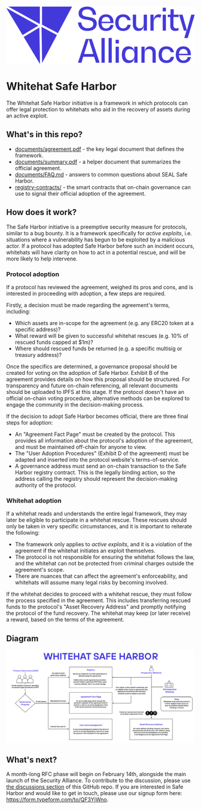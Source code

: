 <p align="center">
  <img src="assets/Security-Alliance-Logo-Blue.svg" alt="SEAL"/>
</p>

# Whitehat Safe Harbor

The Whitehat Safe Harbor initiative is a framework in which protocols can offer legal protection to whitehats who aid in the recovery of assets during an active exploit.

## What's in this repo?

- [documents/agreement.pdf](documents/agreement.pdf) - the key legal document that defines the framework. 
- [documents/summary.pdf](documents/summary.pdf) - a helper document that summarizes the official agreement.
- [documents/FAQ.md](documents/FAQ.md) - answers to common questions about SEAL Safe Harbor. 
- [registry-contracts/](registry-contracts/) - the smart contracts that on-chain governance can use to signal their official adoption of the agreement. 

## How does it work?

The Safe Harbor initiative is a preemptive security measure for protocols, similar to a bug bounty. It is a framework specifically for *active exploits*, i.e. situations where a vulnerability has begun to be exploited by a malicious actor. If a protocol has adopted Safe Harbor before such an incident occurs, whitehats will have clarity on how to act in a potential rescue, and will be more likely to help intervene.

### Protocol adoption

If a protocol has reviewed the agreement, weighed its pros and cons, and is interested in proceeding with adoption, a few steps are required.

Firstly, a decision must be made regarding the agreement's terms, including:
- Which assets are in-scope for the agreement (e.g. any ERC20 token at a specific address)?
- What reward will be given to successful whitehat rescues (e.g. 10% of rescued funds capped at $1m)?
- Where should rescued funds be returned (e.g. a specific multisig or treasury address)?

Once the specifics are determined, a governance proposal should be created for voting on the adoption of Safe Harbor. Exhibit B of the agreement provides details on how this proposal should be structured. For transparency and future on-chain referencing, all relevant documents should be uploaded to IPFS at this stage. If the protocol doesn't have an official on-chain voting procedure, alternative methods can be explored to engage the community in the decision-making process.

If the decision to adopt Safe Harbor becomes official, there are three final steps for adoption:
    
- An "Agreement Fact Page" must be created by the protocol. This provides all information about the protocol's adoption of the agreement, and must be maintained off-chain for anyone to view.
- The "User Adoption Procedures" (Exhibit D of the agreement) must be adapted and inserted into the protocol website's terms-of-service. 
- A governance address must send an on-chain transaction to the Safe Harbor registry contract. This is the legally binding action, so the address calling the registry should represent the decision-making authority of the protocol.

### Whitehat adoption

If a whitehat reads and understands the entire legal framework, they may later be eligible to participate in a whitehat rescue. These rescues should only be taken in very specific circumstances, and it is important to reiterate the following:

- The framework only applies to *active exploits*, and it is a violation of the agreement if the whitehat initiates an exploit themselves.
- The protocol is not responsible for ensuring the whitehat follows the law, and the whitehat can not be protected from criminal charges outside the agreement's scope.
- There are nuances that can affect the agreement's enforceability, and whitehats will assume many legal risks by becoming involved.

If the whitehat decides to proceed with a whitehat rescue, they must follow the process specified in the agreement. This includes transferring rescued funds to the protocol's "Asset Recovery Address" and promptly notifying the protocol of the fund recovery. The whitehat may keep (or later receive) a reward, based on the terms of the agreement.

## Diagram

![Safe Harbor Flowchart](assets/flowchart.png)

## What's next?

A month-long RFC phase will begin on February 14th, alongside the main launch of the Security Alliance. To contribute to the discussion, please use [the discussions section](https://github.com/security-alliance/safe-harbor/discussions) of this GitHub repo. If you are interested in Safe Harbor and would like to get in touch, please use our signup form here: https://form.typeform.com/to/QF3YjWno. 


